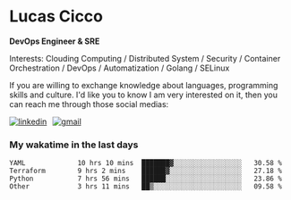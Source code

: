 # Lucas Cicco

**DevOps Engineer & SRE**

Interests: Clouding Computing / Distributed System / Security / Container Orchestration / DevOps / Automatization / Golang / SELinux

If you are willing to exchange knowledge about languages, programming skills and culture. I'd like you to know I am very interested on it, then you can reach me through those social medias:

<div style="display: flex; align-items: center; gap: 10px;">
  <a href="https://www.linkedin.com/in/lucas-vitor-de-cicco" target="_blank">
    <img
      src="https://img.shields.io/badge/-LinkedIn-%230077B5?style=for-the-badge&logo=linkedin&logoColor=white"
      alt="linkedin"
      target="_blank" 
    />
  </a>
  <a href="mailto:lucasvitorx1@gmail.com">
      <img
        src="https://img.shields.io/badge/-Gmail-%23333?style=for-the-badge&logo=gmail&logoColor=white"
        alt="gmail"
        target="_blank"
      />
  </a>
</div>

### My wakatime in the last days

<!--START_SECTION:waka-->

```text
YAML             10 hrs 10 mins  ███████▓░░░░░░░░░░░░░░░░░   30.58 %
Terraform        9 hrs 2 mins    ██████▓░░░░░░░░░░░░░░░░░░   27.18 %
Python           7 hrs 56 mins   ██████░░░░░░░░░░░░░░░░░░░   23.86 %
Other            3 hrs 11 mins   ██▒░░░░░░░░░░░░░░░░░░░░░░   09.58 %
```

<!--END_SECTION:waka-->

